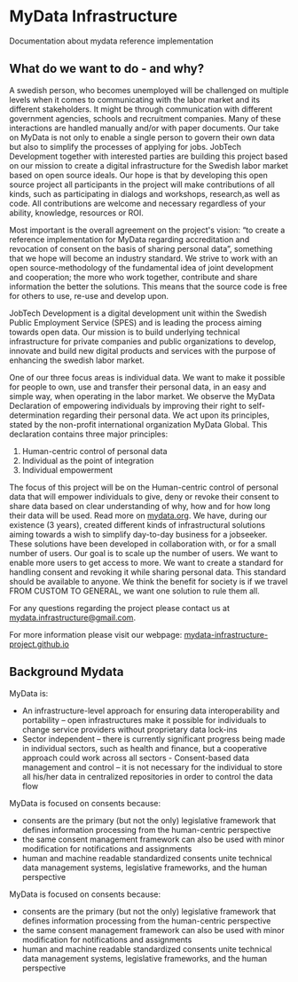 [logo]: https://github.com/Mydata-Infrastructure-Project/Documentation/blob/master/img/mydata-instrastructure-project-logo.png "MyData Infrastructure Project logo"

# MyData Infrastructure

Documentation about mydata reference implementation

## What do we want to do - and why?

A swedish person, who becomes unemployed will be challenged on multiple levels when it comes to communicating with the labor market and its different stakeholders. It might be through communication with different government agencies, schools and recruitment companies. Many of these interactions are handled manually and/or with paper documents. Our take on MyData is not only to enable a single person to govern their own data but also to simplify the processes of applying for jobs.
JobTech Development together with interested parties are building this project based on our mission to create a digital infrastructure for the Swedish labor market based on open source ideals. Our hope is that by developing this open source project all participants in the project will make contributions of all kinds, such as participating in dialogs and workshops, research,as well as code. All contributions are welcome and necessary regardless of your ability, knowledge, resources or ROI.

Most important is the overall agreement on the project's vision: “to create a reference implementation for MyData regarding accreditation and revocation of consent on the basis of sharing personal data”, something that we hope will become an industry standard.
We strive to work with an open source-methodology of the fundamental idea of joint development and cooperation; the more who work together, contribute and share information the better the solutions. This means that the source code is free for others to use, re-use and develop upon.

JobTech Development is a digital development unit within the Swedish Public Employment Service (SPES) and is leading the process aiming towards open data. Our mission is to build underlying technical infrastructure for private companies and public organizations to develop, innovate and build new digital products and services with the purpose of enhancing the swedish labor market.

One of our three focus areas is individual data. We want to make it possible for people to own, use and transfer their personal data, in an easy and simple way, when operating in the labor market. We observe the MyData Declaration of empowering individuals by improving their right to self-determination regarding their personal data. We act upon its principles, stated by the non-profit international organization MyData Global. This declaration contains three major principles:

1. Human-centric control of personal data
2. Individual as the point of integration
3. Individual empowerment

The focus of this project will be on the Human-centric control of personal data that will empower individuals to give, deny or revoke their consent to share data based on clear understanding of why, how and for how long their data will be used. Read more on [mydata.org](https://mydata.org/).
We have, during our existence (3 years), created different kinds of infrastructural solutions aiming towards a wish to simplify day-to-day business for a jobseeker. These solutions have been developed in collaboration with, or for a small number of users. Our goal is to scale up the number of users. We want to enable more users to get access to more. We want to create a standard for handling consent and revoking it while sharing personal data. This standard should be available to anyone. We think the benefit for society is if we travel FROM CUSTOM TO GENERAL, we want one solution to rule them all.

For any questions regarding the project please contact us at [mydata.infrastructure@gmail.com](mailto:mydata.infrastructure@gmail.com).

For more information please visit our webpage: [mydata-infrastructure-project.github.io](https://mydata-infrastructure-project.github.io/)

## Background Mydata

MyData is:

- An infrastructure-level approach for ensuring data interoperability and portability – open infrastructures make it possible for individuals to change service providers without proprietary data lock-ins
- Sector independent – there is currently significant progress being made in individual sectors, such as health and finance, but a cooperative approach could work across all sectors - Consent-based data management and control – it is not necessary for the individual to store all his/her data in centralized repositories in order to control the data flow

MyData is focused on consents because:

- consents are the primary (but not the only) legislative framework that defines information processing from the human-centric perspective
- the same consent management framework can also be used with minor modification for notifications and assignments
- human and machine readable standardized consents unite technical data management systems, legislative frameworks, and the human perspective

MyData is focused on consents because:

- consents are the primary (but not the only) legislative framework that defines information processing from the human-centric perspective
- the same consent management framework can also be used with minor modification for notifications and assignments
- human and machine readable standardized consents unite technical data management systems, legislative frameworks, and the human perspective
